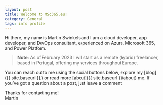 ```yaml
---
layout: post
title: Welcome to MSc365.eu!
category: General
tags: info profile
---
```


Hi there, my name is Martin Swinkels and I am a cloud developer, app developer, and DevOps consultant, experienced on Azure, Microsoft 365, and Power Platform. 

> **Note**: As of February 2023 I will start as a remote (hybrid) freelancer, based in Portugal, offering my services throughout Europe.

You can reach out to me using the social buttons below, explore my [blog]({{ site.baseurl }}/) or read more [about]({{ site.baseurl }}/about) me. If you’ve got a question about a post, just leave a comment.

Thanks for contacting me!  
Martin

<!--
For more instructions head over to the [Jekyll Now repository](https://github.com/barryclark/jekyll-now) on GitHub.
-->

